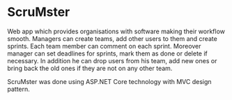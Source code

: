 # ScruMster

Web app which provides organisations with software making their workflow smooth. Managers can create teams, add other users to them and create sprints. Each team member can comment on each sprint. Moreover manager can set deadlines for sprints, mark them as done or delete if necessary. In addition he can drop users from his team, add new ones or bring back the old ones if they are not on any other team.

ScruMster was done using ASP.NET Core technology with MVC design pattern.
